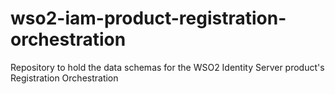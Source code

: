 # wso2-iam-product-registration-orchestration
Repository to hold the data schemas for the WSO2 Identity Server product's Registration Orchestration
